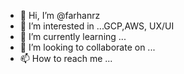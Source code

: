 - 👋 Hi, I’m @farhanrz
- 👀 I’m interested in ...GCP,AWS, UX/UI
- 🌱 I’m currently learning ...
- 💞️ I’m looking to collaborate on ...
- 📫 How to reach me ...

<!---
farhanrz/farhanrz is a ✨ special ✨ repository because its `README.md` (this file) appears on your GitHub profile.
You can click the Preview link to take a look at your changes.
--->
